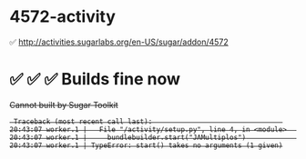 # 4572-activity
:white_check_mark: http://activities.sugarlabs.org/en-US/sugar/addon/4572

# :white_check_mark: :white_check_mark: :white_check_mark: Builds fine now

<strike>Cannot built by Sugar Toolkit
```
 Traceback (most recent call last):                                
20:43:07 worker.1 |   File "/activity/setup.py", line 4, in <module>                  
20:43:07 worker.1 |     bundlebuilder.start("JAMultiplos")                            
20:43:07 worker.1 | TypeError: start() takes no arguments (1 given)
```
</strike>

